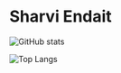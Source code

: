 # Sharvi Endait


![GitHub stats](https://github-readme-stats.vercel.app/api?username=SharviE29&show_icons=true&theme=tokyonight)

![Top Langs](https://github-readme-stats.vercel.app/api/top-langs/?username=SharviE29&theme=tokyonight)



